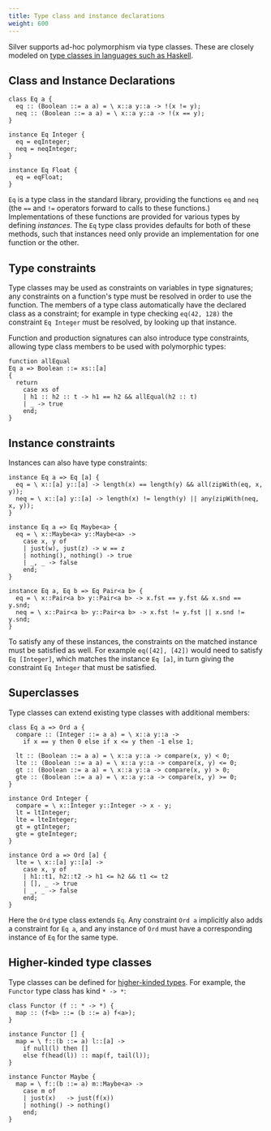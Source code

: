 ```yaml
---
title: Type class and instance declarations
weight: 600
---
```


Silver supports ad-hoc polymorphism via type classes.  These are closely modeled on [type classes in languages such as Haskell](https://www.haskell.org/tutorial/classes.html).

## Class and Instance Declarations
```
class Eq a {
  eq :: (Boolean ::= a a) = \ x::a y::a -> !(x != y);
  neq :: (Boolean ::= a a) = \ x::a y::a -> !(x == y);
}

instance Eq Integer {
  eq = eqInteger;
  neq = neqInteger;
}

instance Eq Float {
  eq = eqFloat;
}
```

`Eq` is a type class in the standard library, providing the functions `eq` and `neq` (the `==` and `!=` operators forward to calls to these functions.)  Implementations of these functions are provided for various types by defining _instances_.  The `Eq` type class provides defaults for both of these methods, such that instances need only provide an implementation for one function or the other.

## Type constraints
Type classes may be used as constraints on variables in type signatures; any constraints on a function's type must be resolved in order to use the function.  The members of a type class automatically have the declared class as a constraint; for example in type checking `eq(42, 128)` the constraint `Eq Integer` must be resolved, by looking up that instance.

Function and production signatures can also introduce type constraints, allowing type class members to be used with polymorphic types:
```
function allEqual
Eq a => Boolean ::= xs::[a]
{
  return
    case xs of
    | h1 :: h2 :: t -> h1 == h2 && allEqual(h2 :: t)
    | _ -> true
    end;
}
```

## Instance constraints
Instances can also have type constraints:
```
instance Eq a => Eq [a] {
  eq = \ x::[a] y::[a] -> length(x) == length(y) && all(zipWith(eq, x, y));
  neq = \ x::[a] y::[a] -> length(x) != length(y) || any(zipWith(neq, x, y));
}

instance Eq a => Eq Maybe<a> {
  eq = \ x::Maybe<a> y::Maybe<a> ->
    case x, y of
    | just(w), just(z) -> w == z
    | nothing(), nothing() -> true
    | _, _ -> false
    end;
}

instance Eq a, Eq b => Eq Pair<a b> {
  eq = \ x::Pair<a b> y::Pair<a b> -> x.fst == y.fst && x.snd == y.snd;
  neq = \ x::Pair<a b> y::Pair<a b> -> x.fst != y.fst || x.snd != y.snd;
}
```
To satisfy any of these instances, the constraints on the matched instance must be satisfied as well.  For example `eq([42], [42])` would need to satisfy `Eq [Integer]`, which matches the instance `Eq [a]`, in turn giving the constraint `Eq Integer` that must be satisfied.

## Superclasses
Type classes can extend existing type classes with additional members:
```
class Eq a => Ord a {
  compare :: (Integer ::= a a) = \ x::a y::a ->
    if x == y then 0 else if x <= y then -1 else 1;
  
  lt :: (Boolean ::= a a) = \ x::a y::a -> compare(x, y) < 0;
  lte :: (Boolean ::= a a) = \ x::a y::a -> compare(x, y) <= 0;
  gt :: (Boolean ::= a a) = \ x::a y::a -> compare(x, y) > 0;
  gte :: (Boolean ::= a a) = \ x::a y::a -> compare(x, y) >= 0;
}

instance Ord Integer {
  compare = \ x::Integer y::Integer -> x - y;
  lt = ltInteger;
  lte = lteInteger;
  gt = gtInteger;
  gte = gteInteger;
}

instance Ord a => Ord [a] {
  lte = \ x::[a] y::[a] ->
    case x, y of
    | h1::t1, h2::t2 -> h1 <= h2 && t1 <= t2
    | [], _ -> true
    | _, _ -> false
    end;
}
```
Here the `Ord` type class extends `Eq`.  Any constraint `Ord a` implicitly also adds a constraint for `Eq a`, and any instance of `Ord` must have a corresponding instance of `Eq` for the same type.

## Higher-kinded type classes
Type classes can be defined for [higher-kinded types](/silver/concepts/types#kinds).  For example, the `Functor` type class has kind `* -> *`:
```
class Functor (f :: * -> *) {
  map :: (f<b> ::= (b ::= a) f<a>); 
}

instance Functor [] {
  map = \ f::(b ::= a) l::[a] ->
    if null(l) then []
    else f(head(l)) :: map(f, tail(l));
}

instance Functor Maybe {
  map = \ f::(b ::= a) m::Maybe<a> ->
    case m of
    | just(x)   -> just(f(x))
    | nothing() -> nothing()
    end;
}
```
